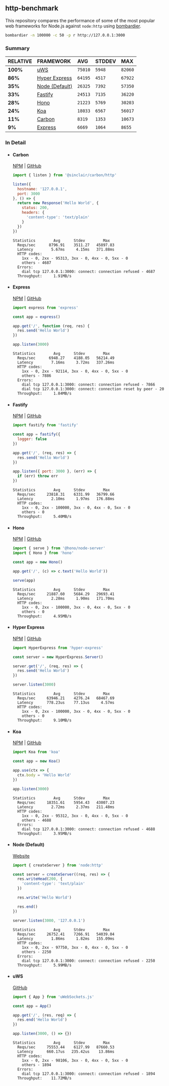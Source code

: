 ## http-benchmark

This repository compares the performance of some of the most popular web frameworks for Node.js against `node:http` using [bombardier](https://github.com/codesenberg/bombardier).

```bash
bombardier -n 100000 -c 50 -p r http://127.0.0.1:3000
```

### Summary

| RELATIVE | FRAMEWORK | AVG | STDDEV | MAX |
| :--- | :--- | :--- | :--- | :--- |
| **100%** | [uWS](#uws) | `75010` | `5948` | `82060` |
| **86%** | [Hyper Express](#hyper-express) | `64195` | `4517` | `67922` |
| **35%** | [Node (Default)](#node-default) | `26325` | `7392` | `57350` |
| **33%** | [Fastify](#fastify) | `24513` | `7135` | `36220` |
| **28%** | [Hono](#hono) | `21223` | `5769` | `30203` |
| **24%** | [Koa](#koa) | `18033` | `6567` | `56017` |
| **11%** | [Carbon](#carbon) | `8319` | `1353` | `10673` |
| **9%** | [Express](#express) | `6669` | `1064` | `8655` |


### In Detail

- #### Carbon
  [NPM](https://npmjs.com/@sinclair/carbon) | [GitHub](https://github.com/sinclairzx81/carbon)
  ```js
  import { listen } from '@sinclair/carbon/http'

  listen({
    hostname: '127.0.0.1',
    port: 3000
  }, () => {
    return new Response('Hello World', {
      status: 200,
      headers: {
        'content-type': 'text/plain'
      }
    })
  })
  ```

  ```
  Statistics        Avg      Stdev        Max
    Reqs/sec      8796.91    3511.27   45897.83
    Latency        5.67ms     4.15ms   371.88ms
    HTTP codes:
      1xx - 0, 2xx - 95313, 3xx - 0, 4xx - 0, 5xx - 0
      others - 4687
    Errors:
      dial tcp 127.0.0.1:3000: connect: connection refused - 4687
    Throughput:     1.91MB/s
  ```

- #### Express
  [NPM](https://npmjs.com/express) | [GitHub](https://github.com/expressjs/express)
  ```js
  import express from 'express'

  const app = express()

  app.get('/', function (req, res) {
    res.send('Hello World')
  })

  app.listen(3000)
  ```

  ```
  Statistics        Avg      Stdev        Max
    Reqs/sec      6948.27    4188.05   56214.49
    Latency        7.16ms     3.72ms   337.26ms
    HTTP codes:
      1xx - 0, 2xx - 92114, 3xx - 0, 4xx - 0, 5xx - 0
      others - 7886
    Errors:
      dial tcp 127.0.0.1:3000: connect: connection refused - 7866
      dial tcp 127.0.0.1:3000: connect: connection reset by peer - 20
    Throughput:     1.84MB/s
  ```

- #### Fastify
  [NPM](https://npmjs.com/fastify) | [GitHub](https://github.com/fastify/fastify)
  ```js
  import fastify from 'fastify'

  const app = fastify({
    logger: false
  })

  app.get('/', (req, res) => {
    res.send('Hello World')
  })

  app.listen({ port: 3000 }, (err) => {
    if (err) throw err
  })
  ```

  ```
  Statistics        Avg      Stdev        Max
    Reqs/sec     23818.31    6331.99   36799.66
    Latency        2.10ms     1.97ms   176.88ms
    HTTP codes:
      1xx - 0, 2xx - 100000, 3xx - 0, 4xx - 0, 5xx - 0
      others - 0
    Throughput:     5.40MB/s
  ```

- #### Hono
  [NPM](https://npmjs.com/hono) | [GitHub](https://github.com/honojs/hono)
  ```js
  import { serve } from '@hono/node-server'
  import { Hono } from 'hono'

  const app = new Hono()

  app.get('/', (c) => c.text('Hello World'))

  serve(app)
  ```

  ```
  Statistics        Avg      Stdev        Max
    Reqs/sec     21887.60    5684.29   29693.41
    Latency        2.28ms     1.90ms   171.70ms
    HTTP codes:
      1xx - 0, 2xx - 100000, 3xx - 0, 4xx - 0, 5xx - 0
      others - 0
    Throughput:     4.95MB/s
  ```

- #### Hyper Express
  [NPM](https://npmjs.com/hyper-express) | [GitHub](https://github.com/kartikk221/hyper-express)
  ```js
  import HyperExpress from 'hyper-express'

  const server = new HyperExpress.Server()

  server.get('/', (req, res) => {
    res.send('Hello World')
  })

  server.listen(3000)
  ```

  ```
  Statistics        Avg      Stdev        Max
    Reqs/sec     63946.21    4276.24   68467.69
    Latency      778.23us    77.13us     4.57ms
    HTTP codes:
      1xx - 0, 2xx - 100000, 3xx - 0, 4xx - 0, 5xx - 0
      others - 0
    Throughput:     9.10MB/s
  ```

- #### Koa
  [NPM](https://npmjs.com/koa) | [GitHub](https://github.com/koajs/koa)
  ```js
  import Koa from 'koa'

  const app = new Koa()

  app.use(ctx => {
    ctx.body = 'Hello World'
  })

  app.listen(3000)
  ```

  ```
  Statistics        Avg      Stdev        Max
    Reqs/sec     18351.61    5954.43   43007.23
    Latency        2.72ms     2.37ms   211.48ms
    HTTP codes:
      1xx - 0, 2xx - 95312, 3xx - 0, 4xx - 0, 5xx - 0
      others - 4688
    Errors:
      dial tcp 127.0.0.1:3000: connect: connection refused - 4688
    Throughput:     3.95MB/s
  ```

- #### Node (Default)
  [Website](https://nodejs.org/api/http.html)
  ```js
  import { createServer } from 'node:http'

  const server = createServer((req, res) => {
    res.writeHead(200, {
      'content-type': 'text/plain'
    })

    res.write('Hello World')

    res.end()
  })

  server.listen(3000, '127.0.0.1')
  ```

  ```
  Statistics        Avg      Stdev        Max
    Reqs/sec     26752.41    7266.91   54039.04
    Latency        1.86ms     1.82ms   155.09ms
    HTTP codes:
      1xx - 0, 2xx - 97750, 3xx - 0, 4xx - 0, 5xx - 0
      others - 2250
    Errors:
      dial tcp 127.0.0.1:3000: connect: connection refused - 2250
    Throughput:     5.99MB/s
  ```

- #### uWS
  [GitHub](https://github.com/uNetworking/uWebSockets.js)
  ```js
  import { App } from 'uWebSockets.js'

  const app = App()

  app.get('/', (res, req) => {
    res.end('Hello World')
  })

  app.listen(3000, () => {})
  ```

  ```
  Statistics        Avg      Stdev        Max
    Reqs/sec     75553.44    6127.99   87660.53
    Latency      660.17us   235.42us    13.86ms
    HTTP codes:
      1xx - 0, 2xx - 98106, 3xx - 0, 4xx - 0, 5xx - 0
      others - 1894
    Errors:
      dial tcp 127.0.0.1:3000: connect: connection refused - 1894
    Throughput:    11.72MB/s
  ```


